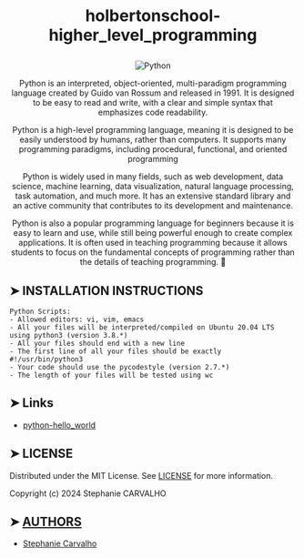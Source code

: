 # <p align="center">holbertonschool-higher_level_programming</p>

<p align="center">
<img src="https://www.actuia.com/wp-content/uploads/2022/01/logopython.png"  alt="Python"/> </p>

<p align="center">
Python is an interpreted, object-oriented, multi-paradigm programming language created by Guido van Rossum and released in 1991. It is designed to be easy to read and write, with a clear and simple syntax that emphasizes code readability.</p>
<p align="center">
Python is a high-level programming language, meaning it is designed to be easily understood by humans, rather than computers. It supports many programming paradigms, including procedural, functional, and oriented programming</p>
<p align="center">
Python is widely used in many fields, such as web development, data science, machine learning, data visualization, natural language processing, task automation, and much more. It has an extensive standard library and an active community that contributes to its development and maintenance.</p>
<p align="center">
Python is also a popular programming language for beginners because it is easy to learn and use, while still being powerful enough to create complex applications. It is often used in teaching programming because it allows students to focus on the fundamental concepts of programming rather than the details of teaching programming. 🚀 </p>

## ➤ INSTALLATION INSTRUCTIONS

```
Python Scripts:
- Allowed editors: vi, vim, emacs
- All your files will be interpreted/compiled on Ubuntu 20.04 LTS using python3 (version 3.8.*)
- All your files should end with a new line
- The first line of all your files should be exactly #!/usr/bin/python3
- Your code should use the pycodestyle (version 2.7.*)
- The length of your files will be tested using wc

```

## ➤ Links

- [python-hello_world](https://github.com/Stefani-web/holbertonschool-higher_level_programming/tree/main/python-hello_world)


## ➤ LICENSE

Distributed under the MIT License. See [LICENSE](https://github.com/Stefani-web/holbertonschool-higher_level_programming/blob/main/python-hello_world/LICENSE) for more information.

Copyright (c) 2024 Stephanie CARVALHO

## ➤ [AUTHORS](https://github.com/Stefani-web/holbertonschool-higher_level_programming/blob/main/python-hello_world/AUTHORS)

* [Stephanie Carvalho](https://github.com/Stefani-web)
